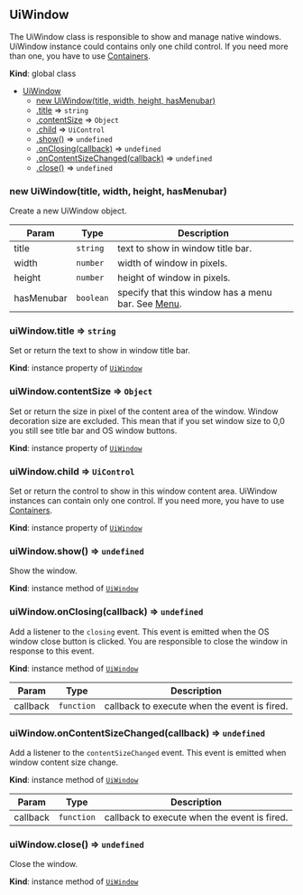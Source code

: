 <a name="UiWindow"></a>

## UiWindow
The UiWindow class is responsible to show and manage native windows.
UiWindow instance could contains only one child control. If you need
more than one, you have to use [Containers](containers.md).

**Kind**: global class  

* [UiWindow](#UiWindow)
    * [new UiWindow(title, width, height, hasMenubar)](#new_UiWindow_new)
    * [.title](#UiWindow+title) ⇒ <code>string</code>
    * [.contentSize](#UiWindow+contentSize) ⇒ <code>Object</code>
    * [.child](#UiWindow+child) ⇒ <code>UiControl</code>
    * [.show()](#UiWindow+show) ⇒ <code>undefined</code>
    * [.onClosing(callback)](#UiWindow+onClosing) ⇒ <code>undefined</code>
    * [.onContentSizeChanged(callback)](#UiWindow+onContentSizeChanged) ⇒ <code>undefined</code>
    * [.close()](#UiWindow+close) ⇒ <code>undefined</code>

<a name="new_UiWindow_new"></a>

### new UiWindow(title, width, height, hasMenubar)
Create a new UiWindow object.


| Param | Type | Description |
| --- | --- | --- |
| title | <code>string</code> | text to show in window title bar. |
| width | <code>number</code> | width of window in pixels. |
| height | <code>number</code> | height of window in pixels. |
| hasMenubar | <code>boolean</code> | specify that this window has a menu bar. See [Menu](#menubar). |

<a name="UiWindow+title"></a>

### uiWindow.title ⇒ <code>string</code>
Set or return the text to show in window title bar.

**Kind**: instance property of [<code>UiWindow</code>](#UiWindow)  
<a name="UiWindow+contentSize"></a>

### uiWindow.contentSize ⇒ <code>Object</code>
Set or return the size in pixel of the content area of the window.
Window decoration size are excluded. This mean that if you set window
size to 0,0 you still see title bar and OS window buttons.

**Kind**: instance property of [<code>UiWindow</code>](#UiWindow)  
<a name="UiWindow+child"></a>

### uiWindow.child ⇒ <code>UiControl</code>
Set or return the control to show in this window content area.
UiWindow instances can contain only one control. If you need
more, you have to use [Containers](containers.md).

**Kind**: instance property of [<code>UiWindow</code>](#UiWindow)  
<a name="UiWindow+show"></a>

### uiWindow.show() ⇒ <code>undefined</code>
Show the window.

**Kind**: instance method of [<code>UiWindow</code>](#UiWindow)  
<a name="UiWindow+onClosing"></a>

### uiWindow.onClosing(callback) ⇒ <code>undefined</code>
Add a listener to the `closing` event. This event is emitted when the OS window close
button is clicked. You are responsible to close the window in response to this event.

**Kind**: instance method of [<code>UiWindow</code>](#UiWindow)  

| Param | Type | Description |
| --- | --- | --- |
| callback | <code>function</code> | callback to execute when the event is fired. |

<a name="UiWindow+onContentSizeChanged"></a>

### uiWindow.onContentSizeChanged(callback) ⇒ <code>undefined</code>
Add a listener to the `contentSizeChanged` event. This event is emitted when window
content size change.

**Kind**: instance method of [<code>UiWindow</code>](#UiWindow)  

| Param | Type | Description |
| --- | --- | --- |
| callback | <code>function</code> | callback to execute when the event is fired. |

<a name="UiWindow+close"></a>

### uiWindow.close() ⇒ <code>undefined</code>
Close the window.

**Kind**: instance method of [<code>UiWindow</code>](#UiWindow)  
